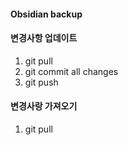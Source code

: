 #### Obsidian backup

#### 변경사항 업데이트

1. git pull
2. git commit all changes
3. git push

#### 변경사랑 가져오기
1. git pull
